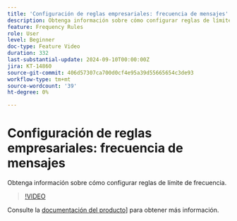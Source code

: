 ```yaml
---
title: 'Configuración de reglas empresariales: frecuencia de mensajes'
description: Obtenga información sobre cómo configurar reglas de límite de frecuencia. Consulte la [documentación del producto]([https://experienceleague.adobe.com/en/docs/journey-optimizer/using/configuration/frequency-rules)] para obtener más información.
feature: Frequency Rules
role: User
level: Beginner
doc-type: Feature Video
duration: 332
last-substantial-update: 2024-09-10T00:00:00Z
jira: KT-14860
source-git-commit: 406d57307ca700d0cf4e95a39d55665654c3de93
workflow-type: tm+mt
source-wordcount: '39'
ht-degree: 0%

---
```



# Configuración de reglas empresariales: frecuencia de mensajes

Obtenga información sobre cómo configurar reglas de límite de frecuencia.

>[!VIDEO](https://video.tv.adobe.com/v/3433395/?learn=on)

Consulte la [documentación del producto]([https://experienceleague.adobe.com/en/docs/journey-optimizer/using/configuration/frequency-rules)] para obtener más información.

